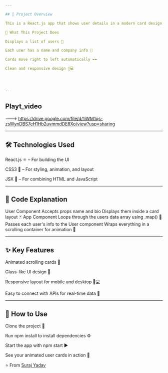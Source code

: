 ```yaml
---

## 📜 Project Overview

This is a React.js app that shows user details in a modern card design with smooth scrolling animation. 🚀

🔧 What This Project Does

Displays a list of users 👤

Each user has a name and company info 🏢

Cards move right to left automatically ➡️⬅️

Clean and responsive design 📱💻




---
```


## Playt_video
---> https://drive.google.com/file/d/1iWM1qs-zsWynDBS7eH1Hb2uvmmdDE8Xo/view?usp=sharing


---

## 🛠️ Technologies Used

React.js ⚛️ – For building the UI

CSS3 🎨 – For styling, animation, and layout

JSX 📝 – For combining HTML and JavaScript




---

## 📂 Code Explanation
User Component
Accepts props name and bio
Displays them inside a card layout 🃏
App Component
Loops through the users data array using .map() 🔄
Passes each user's info to the User component
Wraps everything in a scrolling container for animation 🎥


---

## ✨ Key Features

Animated scrolling cards 🔄

Glass-like UI design 💎

Responsive layout for mobile and desktop 📱💻

Easy to connect with APIs for real-time data 🔗

---

## 📌 How to Use

Clone the project 📂

Run npm install to install dependencies ⚙️

Start the app with npm start ▶️

See your animated user cards in action 🎉


⭐ From [Suraj Yadav](https://github.com/Suraj-yadav8868)
